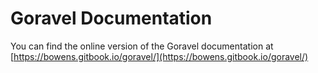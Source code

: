 # Goravel Documentation

You can find the online version of the Goravel documentation at [https://bowens.gitbook.io/goravel/](https://bowens.gitbook.io/goravel/)
